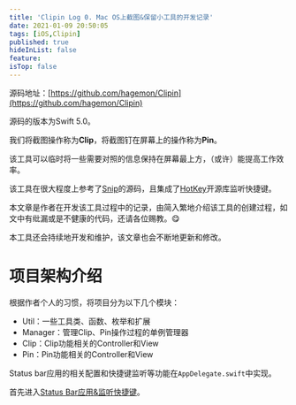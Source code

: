 ```yaml
---
title: 'Clipin Log 0. Mac OS上截图&保留小工具的开发记录'
date: 2021-01-09 20:50:05
tags: [iOS,Clipin]
published: true
hideInList: false
feature: 
isTop: false
---
```

源码地址：[https://github.com/hagemon/Clipin](https://github.com/hagemon/Clipin)

源码的版本为Swift 5.0。

我们将截图操作称为**Clip**，将截图钉在屏幕上的操作称为**Pin**。

该工具可以临时将一些需要对照的信息保持在屏幕最上方，（或许）能提高工作效率。

该工具在很大程度上参考了[Snip](https://github.com/isee15/Capture-Screen-For-Multi-Screens-On-Mac)的源码，且集成了[HotKey](https://github.com/soffes/HotKey)开源库监听快捷键。

本文章是作者在开发该工具过程中的记录，由简入繁地介绍该工具的创建过程，如文中有纰漏或是不健康的代码，还请各位赐教。😋

本工具还会持续地开发和维护，该文章也会不断地更新和修改。

# 项目架构介绍
根据作者个人的习惯，将项目分为以下几个模块：

- Util：一些工具类、函数、枚举和扩展
- Manager：管理Clip、Pin操作过程的单例管理器
- Clip：Clip功能相关的Controller和View
- Pin：Pin功能相关的Controller和View

Status bar应用的相关配置和快捷键监听等功能在`AppDelegate.swift`中实现。

首先进入[Status Bar应用&监听快捷键](https://hagemon.github.io/post/clipin-log-1/)。
